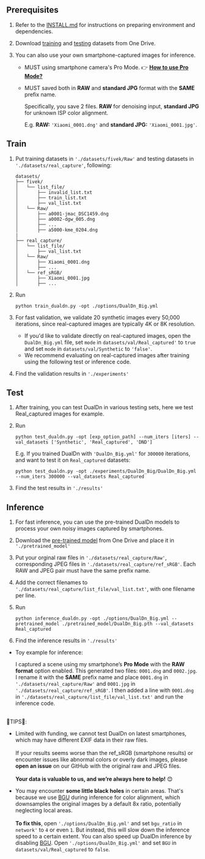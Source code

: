 ## Prerequisites

1. Refer to the [INSTALL.md](INSTALL.md) for instructions on preparing environment and dependencies. 

2. Download [training](https://mycuhk-my.sharepoint.com/:u:/g/personal/1155231343_link_cuhk_edu_hk/EUWR-KgxXD5OsH85ylom4H4BPv2hjYSMAyp4MkopiVnqoQ?e=mfcZBX) and [testing](https://mycuhk-my.sharepoint.com/:u:/g/personal/1155231343_link_cuhk_edu_hk/EfpMrXegPqVJiCaflRh5UH0B0hYIJh9WjSbzTtGXz67nwQ?e=qKkICu) datasets from One Drive.
  
3. You can also use your own smartphone-captured images for inference.

    - MUST using smartphone camera's Pro Mode.  👉 [**How to use Pro Mode?**](https://consumer-tkb.huawei.com/weknow/applet/simulator/en-gb00739859/procamera.html)
    - MUST saved both in **RAW** and **standard JPG** format with the **SAME** prefix name.
    
      Specifically, you save 2 files. **RAW** for denoising input, **standard JPG** for unknown ISP color alignment.
      
      E.g.  **RAW:** `'Xiaomi_0001.dng'` and **standard JPG:** `'Xiaomi_0001.jpg'`.
    

## Train

1. Put training datasets in `'./datasets/fivek/Raw'` and testing datasets in `'./datasets/real_capture'`, following:

    ```
    datasets/
    ├── fivek/
    │   └── list_file/
    │       ├── invalid_list.txt
    │       ├── train_list.txt
    │       ├── val_list.txt
    │   └── Raw/
    │       ├── a0001-jmac_DSC1459.dng
    │       ├── a0002-dgw_005.dng
    │       ├── ...
    │       ├── a5000-kme_0204.dng
    |
    ├── real_capture/
    │   └── list_file/
    │       ├── val_list.txt
    │   └── Raw/
    │       ├── Xiaomi_0001.dng
    │       ├── ...
    │   └── ref_sRGB/
    │       ├── Xiaomi_0001.jpg
    │       ├── ...
    ```

2. Run

    ```
    python train_dualdn.py -opt ./options/DualDn_Big.yml
    ```

3. For fast validation, we validate 20 synthetic images every 50,000 iterations, since real-captured images are typically 4K or 8K resolution.

    - If you'd like to validate directly on real-captured images, open the `DualDn_Big.yml` file, set `mode` in `datasets/val/Real_captured'` to `true` and set `mode` in `datasets/val/Synthetic` to `'false'`.
    - We recommend evaluating on real-captured images after training using the following test or inference code.

4. Find the validation results in `'./experiments'`


## Test

1. After training, you can test DualDn in various testing sets, here we test Real_captured images for example.
   
2. Run

    ```
    python test_dualdn.py -opt [exp_option_path] --num_iters [iters] --val_datasets ['Synthetic', 'Real_captured', 'DND']
    ```
    
  
     E.g. If you trained DualDn with `'DualDn_Big.yml'` for `300000` iterations, and want to test it on `Real_captured` datasets:


    ```
    python test_dualdn.py -opt ./experiments/DualDn_Big/DualDn_Big.yml --num_iters 300000 --val_datasets Real_captured
    ```

3. Find the test results in `'./results'`


## Inference

1. For fast inference, you can use the pre-trained DualDn models to process your own noisy images captured by smartphones.

2. Download the [pre-trained model](https://mycuhk-my.sharepoint.com/:u:/g/personal/1155231343_link_cuhk_edu_hk/EeSssinwPSRLvC2zOTdmAd8BLLtF3MaKfFw2kYv25WthkQ?e=bbO0Ql) from One Drive and place it in `'./pretrained_model'`

3. Put your orginal raw files in `'./datasets/real_capture/Raw'`, corresponding JPEG files in `'./datasets/real_capture/ref_sRGB'`. Each RAW and JPEG pair must have the same prefix name.

4. Add the correct filenames to `'./datasets/real_capture/list_file/val_list.txt'`, with one filename per line.

5. Run

    ```
    python inference_dualdn.py -opt ./options/DualDn_Big.yml --pretrained_model ./pretrained_model/DualDn_Big.pth --val_datasets Real_captured
    ```

6. Find the inference results in `'./results'`


  - Toy example for inference:
    
      I captured a scene using my smartphone’s **Pro Mode** with the **RAW format** option enabled. This generated two files: `0001.dng` and `0002.jpg`. I rename it with the **SAME** prefix name and 
      place `0001.dng` in  `'./datasets/real_capture/Raw'` and `0001.jpg` in `'./datasets/real_capture/ref_sRGB'`. I then added a line with `0001.dng` in `'./datasets/real_capture/list_file/val_list.txt'` and run the inference code.

<br>
🌟TIPS🌟:

   - Limited with funding, we cannot test DualDn on latest smartphones, which may have different EXIF data in their raw files. <br><br>
     If your results seems worse than the ref_sRGB (smartphone results) or encounter issues like abnormal colors or overly dark images, please **open an issue** on our GitHub with the original raw and JPEG files. <br><br>
     **Your data is valuable to us, and we’re always here to help!** 😊
     
   - You may encounter **some little black holes** in certain areas. That's because we use [BGU](https://people.csail.mit.edu/hasinoff/pubs/ChenEtAl16-bgu.pdf) during inference for color alignment, which downsamples the original images by a default 8x ratio, potentially neglecting local areas. <br><br>
     **To fix this**, open `'./options/DualDn_Big.yml'` and set `bgu_ratio` in `network'` to `4` or even `1`. But instead, this will slow down the inference speed to a certain extent.
     You can also speed up DualDn inference by disabling [BGU](https://people.csail.mit.edu/hasinoff/pubs/ChenEtAl16-bgu.pdf). Open `'./options/DualDn_Big.yml'` and set `BGU` in `datasets/val/Real_captured` to `false`. 
